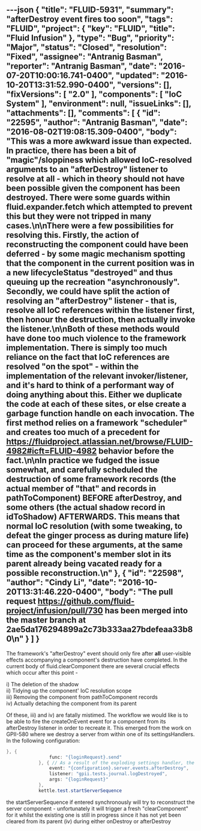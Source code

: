 ---json
{
  "title": "FLUID-5931",
  "summary": "afterDestroy event fires too soon",
  "tags": "FLUID",
  "project": {
    "key": "FLUID",
    "title": "Fluid Infusion"
  },
  "type": "Bug",
  "priority": "Major",
  "status": "Closed",
  "resolution": "Fixed",
  "assignee": "Antranig Basman",
  "reporter": "Antranig Basman",
  "date": "2016-07-20T10:00:16.741-0400",
  "updated": "2016-10-20T13:31:52.990-0400",
  "versions": [],
  "fixVersions": [
    "2.0"
  ],
  "components": [
    "IoC System"
  ],
  "environment": null,
  "issueLinks": [],
  "attachments": [],
  "comments": [
    {
      "id": "22595",
      "author": "Antranig Basman",
      "date": "2016-08-02T19:08:15.309-0400",
      "body": "This was a more awkward issue than expected. In practice, there has been a bit of \"magic\"/sloppiness which allowed IoC-resolved arguments to an \"afterDestroy\" listener to resolve at all - which in theory should not have been possible given the component has been destroyed. There were some guards within fluid.expander.fetch which attempted to prevent this but they were not tripped in many cases.\n\nThere were a few possibilities for resolving this. Firstly, the action of reconstructing the component could have been deferred - by some magic mechanism spotting that the component in the current position was in a new lifecycleStatus \"destroyed\" and thus queuing up the recreation \"asynchronously\". Secondly, we could have split the action of resolving an \"afterDestroy\" listener - that is, resolve all IoC references within the listener first, then honour the destruction, then actually invoke the listener.\n\nBoth of these methods would have done too much violence to the framework implementation. There is simply too much reliance on the fact that IoC references are resolved \"on the spot\" - within the implementation of the relevant invoker/listener, and it's hard to think of a performant way of doing anything about this. Either we duplicate the code at each of these sites, or else create a garbage function handle on each invocation. The first method relies on a framework \"scheduler\" and creates too much of a precedent for <https://fluidproject.atlassian.net/browse/FLUID-4982#icft=FLUID-4982> behavior before the fact.\n\nIn practice we fudged the issue somewhat, and carefully scheduled the destruction of some framework records (the actual member of \"that\" and records in pathToComponent) BEFORE afterDestroy, and some others (the actual shadow record in idToShadow) AFTERWARDS. This means that normal IoC resolution (with some tweaking, to defeat the ginger process as during mature life) can proceed for these arguments, at the same time as the component's member slot in its parent already being vacated ready for a possible reconstruction.\n"
    },
    {
      "id": "22598",
      "author": "Cindy Li",
      "date": "2016-10-20T13:31:46.220-0400",
      "body": "The pull request <https://github.com/fluid-project/infusion/pull/730> has been merged into the master branch at 2ae5da176294899a2c73b333aa27bdefeaa33b80\n"
    }
  ]
}
---
The framework's "afterDestroy" event should only fire after **all** user-visible effects accompanying a component's destruction have completed. In the current body of fluid.clearComponent there are several crucial effects which occur after this point -&#x20;

i) The deletion of the shadow\
ii) Tidying up the component' IoC resolution scope\
iii) Removing the component from pathToComponent records\
iv) Actually detaching the component from its parent

Of these, iii) and iv) are fatally mistimed. The workflow we would like is to be able to fire the createOnEvent event for a component from its afterDestroy listener in order to recreate it. This emerged from the work on GPII-580 where we destroy a server from within one of its settingsHandlers. In the following configuration:

```java
}, {
                func: "{loginRequest}.send"
            }, { // As a result of the exploding settings handler, the attempt to login will destroy the server
                event: "{configuration}.server.events.afterDestroy",
                listener: "gpii.tests.journal.logDestroyed",
                args: "{loginRequest}"
            },
            kettle.test.startServerSequence
```

the startServerSequence if entered synchronously will try to reconstruct the server component - unfortunately it will trigger a fresh "clearComponent" for it whilst the existing one is still in progress since it has not yet been cleared from its parent (iv) during either onDestroy or afterDestroy

        